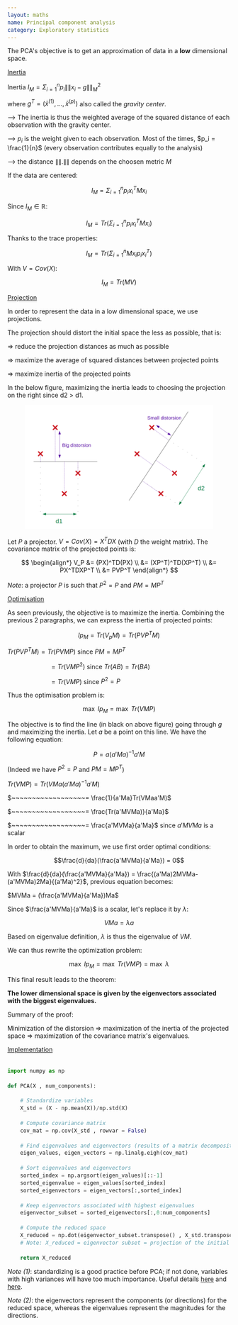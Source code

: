 ```yaml
---
layout: maths
name: Principal component analysis
category: Exploratory statistics
---
```


The PCA's objective is to get an approximation of data in a **low** dimensional space.

<ins>Inertia</ins>

Inertia $I_M = \Sigma_{i=1}^n p_i \|\|x_i - g\|\|_M^2$

where $g^T = (\bar{x}^{(1)},...,\bar{x}^{(p)})$ also called the *gravity center*.

--> The inertia is thus the weighted average of the squared distance of each observation with the gravity center.

--> $p_i$ is the weight given to each observation. Most of the times, $p_i = \frac{1}{n}$ (every observation contributes equally to the analysis)

-->  the distance $\|\|.\|\|$ depends on the choosen metric $M$

If the data are centered:

$$I_M = \Sigma_{i=1}^n p_i x_i^T M x_i$$

Since $I_M \in \mathbb{R}$:

$$I_M = Tr(\Sigma_{i=1}^n p_i x_i^T M x_i)$$

Thanks to the trace properties:

$$I_M = Tr(\Sigma_{i=1}^n M x_i p_i x_i^T)$$

With $V = Cov(X)$:

$$I_M = Tr(MV)$$

<ins>Projection</ins>

In order to represent the data in a low dimensional space, we use projections.

The projection should distort the initial space the less as possible, that is:

=> reduce the projection distances as much as possible

=> maximize the average of squared distances between projected points

=> maximize inertia of the projected points

In the below figure, maximizing the inertia leads to choosing the projection on the right since d2 > d1.

<figure>
    <img src="/assets/img/PCA_projections.png">
</figure>

Let $P$ a projector. $V = Cov(X) = X^TDX$ (with $D$ the weight matrix). The covariance matrix of the projected points is:

$$ \begin{align*}
V_P &= (PX)^TD(PX) \\
&= (XP^T)^TD(XP^T) \\
&= PX^TDXP^T \\
&= PVP^T
\end{align*} $$

*Note*: a projector $P$ is such that $P^2=P$ and $PM = MP^T$

<ins>Optimisation</ins>

As seen previously, the objective is to maximize the inertia. Combining the previous 2 paragraphs, we can express the inertia of projected points:

$$Ip_M = Tr(V_pM) = Tr(PVP^TM)$$

$Tr(PVP^TM) = Tr(PVMP)$ since $PM = MP^T$

$~~~~~~~~~~~~~~~~~~~~~~~~= Tr(VMP^2)$ since $Tr(AB) = Tr(BA)$

$~~~~~~~~~~~~~~~~~~~~~~~~= Tr(VMP)$ since $P^2 = P$

Thus the optimisation problem is:

$$\max~Ip_M = \max~Tr(VMP)$$

The objective is to find the line (in black on above figure) going through $g$ and maximizing the inertia. Let $a$ be a point on this line. We have the following equation:

$$P=a(a'Ma)^{-1}a'M$$

(Indeed we have $P^2=P$ and $PM = MP^T$)

$Tr(VMP) = Tr(VMa(a'Ma)^{-1}a'M)$

$~~~~~~~~~~~~~~~~~~= \frac{1}{a'Ma}Tr(VMaa'M)$

$~~~~~~~~~~~~~~~~~~= \frac{Tr(a'MVMa)}{a'Ma}$

$~~~~~~~~~~~~~~~~~~= \frac{a'MVMa}{a'Ma}$ since $a'MVMa$ is a scalar

In order to obtain the maximum, we use first order optimal conditions:

$$\frac{d}{da}(\frac{a'MVMa}{a'Ma}) = 0$$

With $\frac{d}{da}(\frac{a'MVMa}{a'Ma}) = \frac{(a'Ma)2MVMa-(a'MVMa)2Ma}{(a'Ma)^2}$, previous equation becomes:

$MVMa = (\frac{a'MVMa}{a'Ma})Ma$

Since $\frac{a'MVMa}{a'Ma}$ is a scalar, let's replace it by $\lambda$:

$$VMa = \lambda a$$

Based on eigenvalue definition, $\lambda$ is thus the eigenvalue of $VM$.

We can thus rewrite the optimization problem:

$$\max~Ip_M = \max~Tr(VMP) = \max~\lambda$$

This final result leads to the theorem:

**The lower dimensional space is given by the eigenvectors associated with the biggest eigenvalues.**

Summary of the proof:

Minimization of the distorsion => maximization of the inertia of the projected space => maximization of the covariance matrix's eigenvalues.

<ins>Implementation</ins>

```python

import numpy as np

def PCA(X , num_components):
 
    # Standardize variables
    X_std = (X - np.mean(X))/np.std(X)
 
    # Compute covariance matrix
    cov_mat = np.cov(X_std , rowvar = False)
 
    # Find eigenvalues and eigenvectors (results of a matrix decomposition)
    eigen_values, eigen_vectors = np.linalg.eigh(cov_mat)
    
    # Sort eigenvalues and eigenvectors
    sorted_index = np.argsort(eigen_values)[::-1]
    sorted_eigenvalue = eigen_values[sorted_index]
    sorted_eigenvectors = eigen_vectors[:,sorted_index]
    
    # Keep eigenvectors associated with highest eigenvalues
    eigenvector_subset = sorted_eigenvectors[:,0:num_components]
    
    # Compute the reduced space
    X_reduced = np.dot(eigenvector_subset.transpose() , X_std.transpose() ).transpose()
    # Note: X_reduced = eigenvector subset = projection of the initial dataset
    
    return X_reduced

```

*Note (1)*: standardizing is a good practice before PCA; if not done, variables with high variances will have too much importance. Useful details <a class="cleanLink" href="https://stats.stackexchange.com/questions/53/pca-on-correlation-or-covariance">here</a> and <a class="cleanLink" href="https://stats.stackexchange.com/questions/69157/why-do-we-need-to-normalize-data-before-principal-component-analysis-pca?noredirect=1&lq=1">here</a>.

*Note (2)*: the eigenvectors represent the components (or directions) for the reduced space, whereas the eigenvalues represent the magnitudes for the directions.
